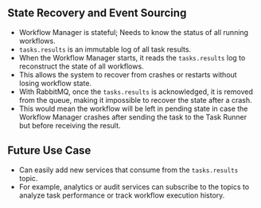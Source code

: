 ## State Recovery and Event Sourcing

- Workflow Manager is stateful; Needs to know the status of all running workflows.
- `tasks.results` is an immutable log of all task results.
- When the Workflow Manager starts, it reads the `tasks.results` log to reconstruct the state of all workflows.
- This allows the system to recover from crashes or restarts without losing workflow state.
- With RabbitMQ, once the `tasks.results`  is acknowledged, it is removed from the queue, making it impossible to recover the state after a crash.
- This would mean the workflow will be left in pending state in case the Workflow Manager crashes after sending the task to the Task Runner but before receiving the result.

## Future Use Case

- Can easily add new services that consume from the `tasks.results` topic.
- For example, analytics or audit services can subscribe to the topics to analyze task performance or track workflow execution history.